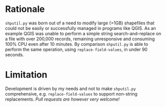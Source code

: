 Rationale
=========

`shputil.py` was born out of a need to modify large (>1GB) shapefiles
that could not be easily or successfully managed in programs like QGIS.
As an example QGIS was unable to perform a simple string
search-and-replace on a file with over 200,000 records, remaining
unresponsive and consuming 100% CPU even after 10 minutes. By comparison
`shputil.py` is able to perform the same operation, using
`replace-field-values`, in under 90 seconds.

Limitation
==========

Development is driven by my needs and not to make `shputil.py`
comprehensive, e.g. `replace-field-values` to support non-string
replacements. *Pull requests are however very welcome!*
